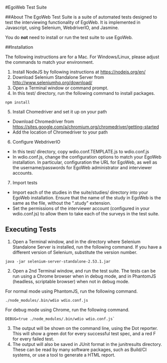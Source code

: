 #EgoWeb Test Suite

##About
The EgoWeb Test Suite is a suite of automated tests designed to test the interviewing functionality of EgoWeb.
It is implemented in Javascript, using Selenium, WebdriverIO, and Jasmine.

You do **not** need to install or run the test suite to use EgoWeb.

##Installation

The following instructions are for a Mac. For Windows/Linux, please adjust the commands to match your environment.

1. Install NodeJS by following instructions at https://nodejs.org/en/
2. Download Selenium Standalone Server from http://www.seleniumhq.org/download/
3. Open a Terminal window or command prompt.
4. In this test/ directory, run the following command to install packages.
```
npm install
```
5. Install Chomedriver and set it up on your path
  * Download Chromedriver from https://sites.google.com/a/chromium.org/chromedriver/getting-started
  * Add the location of Chromedriver to your path
6. Configure WebdriverIO
  * In this test/ directory, copy wdio.conf.TEMPLATE.js to wdio.conf.js
  * In wdio.conf.js, change the configuration options to match your EgoWeb installation. In particular, configuration
the URL for EgoWeb, as well as the username/passwords for EgoWeb administrator and interviewer accounts.
7. Import tests
  * Import each of the studies in the suite/studies/ directory into your EgoWeb installation. Ensure that the name of the
 study in EgoWeb is the same as the file, without the ".study" extension.
  * Set the permissions of the interviewer account (configured in your wdio.conf.js) to allow them to take each of the surveys
in the test suite.


## Executing Tests
1. Open a Terminal window, and in the directory where Selenium Standalone Server is installed, run the following command.
If you have a different version of Selenium, substitute the version number.
```
java -jar selenium-server-standalone-2.53.1.jar
```
2. Open a 2nd Terminal window, and run the test suite. The tests can be run using a Chrome browser when in debug mode,
and in PhantomJS (headless, scriptable browser) when not in debug mode.

For normal mode using PhantomJS, run the following command.
```
./node_modules/.bin/wdio wdio.conf.js
```
For debug mode using Chrome, run the following command.
```
DEBUG=true ./node_modules/.bin/wdio wdio.conf.js`
```
3. The output will be shown on the command line, using the Dot reporter. This will show a green dot for every successful test spec,
and a red F for every failed test.
4. The output will also be saved in JUnit format in the junitresults directory. These can be read by many software packages,
such as Build/CI systems, or use a tool to generate a HTML report.